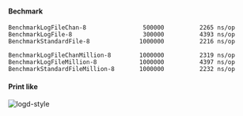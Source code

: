#### Bechmark
```
BenchmarkLogFileChan-8           	  500000	      2265 ns/op
BenchmarkLogFile-8               	  300000	      4393 ns/op
BenchmarkStandardFile-8          	 1000000	      2216 ns/op

BenchmarkLogFileChanMillion-8    	 1000000	      2319 ns/op
BenchmarkLogFileMillion-8        	 1000000	      4397 ns/op
BenchmarkStandardFileMillion-8   	 1000000	      2232 ns/op
```

#### Print like
![logd-style](https://o7msui8ho.qnssl.com/git/img/91C1833A-641E-4BE0-99F4-07F6D9ACD2DF.png)